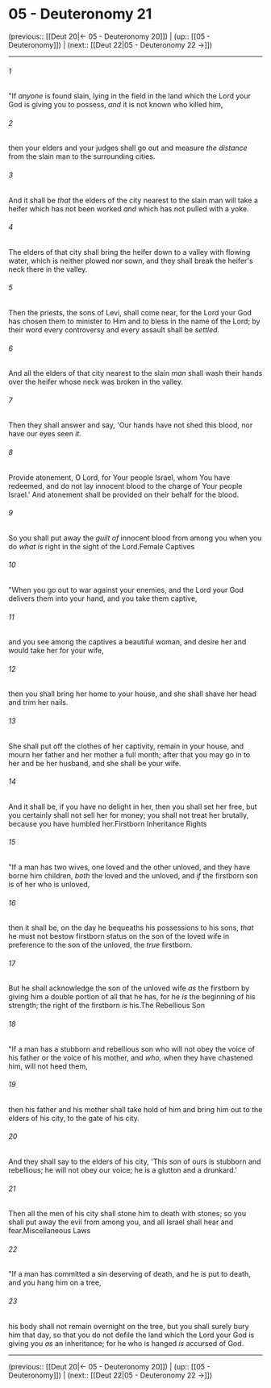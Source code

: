 # 05 - Deuteronomy 21

(previous:: [[Deut 20|← 05 - Deuteronomy 20]]) | (up:: [[05 - Deuteronomy]]) | (next:: [[Deut 22|05 - Deuteronomy 22 →]])

***


###### 1 
"If _anyone_ is found slain, lying in the field in the land which the Lord your God is giving you to possess, _and_ it is not known who killed him, 

###### 2 
then your elders and your judges shall go out and measure _the distance_ from the slain man to the surrounding cities. 

###### 3 
And it shall be _that_ the elders of the city nearest to the slain man will take a heifer which has not been worked _and_ which has not pulled with a yoke. 

###### 4 
The elders of that city shall bring the heifer down to a valley with flowing water, which is neither plowed nor sown, and they shall break the heifer's neck there in the valley. 

###### 5 
Then the priests, the sons of Levi, shall come near, for the Lord your God has chosen them to minister to Him and to bless in the name of the Lord; by their word every controversy and every assault shall be _settled._ 

###### 6 
And all the elders of that city nearest to the slain _man_ shall wash their hands over the heifer whose neck was broken in the valley. 

###### 7 
Then they shall answer and say, 'Our hands have not shed this blood, nor have our eyes seen _it._ 

###### 8 
Provide atonement, O Lord, for Your people Israel, whom You have redeemed, and do not lay innocent blood to the charge of Your people Israel.' And atonement shall be provided on their behalf for the blood. 

###### 9 
So you shall put away the _guilt of_ innocent blood from among you when you do _what is_ right in the sight of the Lord.Female Captives 

###### 10 
"When you go out to war against your enemies, and the Lord your God delivers them into your hand, and you take them captive, 

###### 11 
and you see among the captives a beautiful woman, and desire her and would take her for your wife, 

###### 12 
then you shall bring her home to your house, and she shall shave her head and trim her nails. 

###### 13 
She shall put off the clothes of her captivity, remain in your house, and mourn her father and her mother a full month; after that you may go in to her and be her husband, and she shall be your wife. 

###### 14 
And it shall be, if you have no delight in her, then you shall set her free, but you certainly shall not sell her for money; you shall not treat her brutally, because you have humbled her.Firstborn Inheritance Rights 

###### 15 
"If a man has two wives, one loved and the other unloved, and they have borne him children, _both_ the loved and the unloved, and _if_ the firstborn son is of her who is unloved, 

###### 16 
then it shall be, on the day he bequeaths his possessions to his sons, _that_ he must not bestow firstborn status on the son of the loved wife in preference to the son of the unloved, the _true_ firstborn. 

###### 17 
But he shall acknowledge the son of the unloved wife _as_ the firstborn by giving him a double portion of all that he has, for he _is_ the beginning of his strength; the right of the firstborn _is_ his.The Rebellious Son 

###### 18 
"If a man has a stubborn and rebellious son who will not obey the voice of his father or the voice of his mother, and _who,_ when they have chastened him, will not heed them, 

###### 19 
then his father and his mother shall take hold of him and bring him out to the elders of his city, to the gate of his city. 

###### 20 
And they shall say to the elders of his city, 'This son of ours is stubborn and rebellious; he will not obey our voice; he is a glutton and a drunkard.' 

###### 21 
Then all the men of his city shall stone him to death with stones; so you shall put away the evil from among you, and all Israel shall hear and fear.Miscellaneous Laws 

###### 22 
"If a man has committed a sin deserving of death, and he is put to death, and you hang him on a tree, 

###### 23 
his body shall not remain overnight on the tree, but you shall surely bury him that day, so that you do not defile the land which the Lord your God is giving you _as_ an inheritance; for he who is hanged _is_ accursed of God.

***

(previous:: [[Deut 20|← 05 - Deuteronomy 20]]) | (up:: [[05 - Deuteronomy]]) | (next:: [[Deut 22|05 - Deuteronomy 22 →]])
